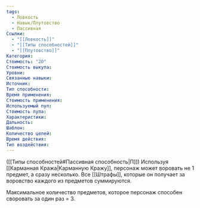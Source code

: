 ```yaml
---
tags:
  - Ловкость
  - Навык/Плутовство
  - Пассивная
Ссылки:
  - "[[Ловкость]]"
  - "[[Типы способностей]]"
  - "[[Плутовство]]"
Категория: 
Стоимость: "20"
Стоимость выкупа:
Уровни:
Связанные навыки:
Источник:
Тип способности:
Время применения:
Стоимость применения:
Используемый пул:
Стоимость пула:
Характеристики:
Дальность:
Шаблон:
Количество целей:
Время действия:
Тип воздействия:
---
```

([[Типы способностей#Пассивная способность|П]]) Используя [[Карманная Кража|Карманную Кражу]], персонаж может воровать не 1 предмет, а сразу несколько. Все [[Штрафы]], которые он получает за воровство каждого из предметов суммируются.

Максимальное количество предметов, которое персонаж способен своровать за один раз = 3. 